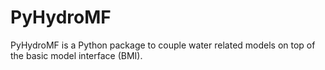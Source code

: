 # PyHydroMF
PyHydroMF is a Python package to couple water related models on top of the basic model interface (BMI).

